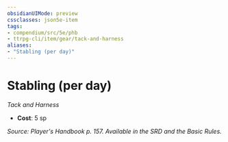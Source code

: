 ```yaml
---
obsidianUIMode: preview
cssclasses: json5e-item
tags:
- compendium/src/5e/phb
- ttrpg-cli/item/gear/tack-and-harness
aliases: 
- "Stabling (per day)"
---
```

# Stabling (per day)
*Tack and Harness*  

- **Cost**: 5 sp

*Source: Player's Handbook p. 157. Available in the SRD and the Basic Rules.*